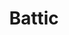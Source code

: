 ---
language: id
layout: product-item
title: Battic
description: Description in &amp; Battic
keyword: keyword in Battic
image: /images/waincot-battic.jpg
sub-title: Wainscot
article-1: Length &#58; 12″ <br>Height &#58; 2″ <br> Depth &#58; 1.5″ <br>Color &#58; Almond Base with small flecks of seashells
title-right: Battic
article-right: Battic
title-2: Battic
article-2: Battic
article-3: Battic
alt-slide1: Battic
alt-slide2: Battic
alt-slide3: Battic
slide1: /images/waincot-battic.jpg
slide2: /images/waincot-battic.jpg
slide3: /images/waincot-battic.jpg
---